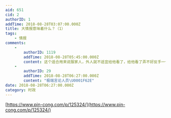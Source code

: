 ```yaml
---
aid: 651
cid: 2
authorID: 1
addTime: 2018-08-28T03:07:00.000Z
title: 大情报意味着什么？（1）
tags:
    - 情报
comments:
    -
        authorID: 1119
        addTime: 2018-08-28T05:45:00.000Z
        content: 这个适合用来说服家人，外人就不适宜给他看了，给他看了弄不好反手一个举报。
    -
        authorID: 29
        addTime: 2018-08-28T06:27:00.000Z
        content: "极端言论人员\U0001F62E"
date: 2018-08-28T06:27:00.000Z
category: 时政
---
```


[https://www.pin-cong.com/p/125324/](https://www.pin-cong.com/p/125324/)
